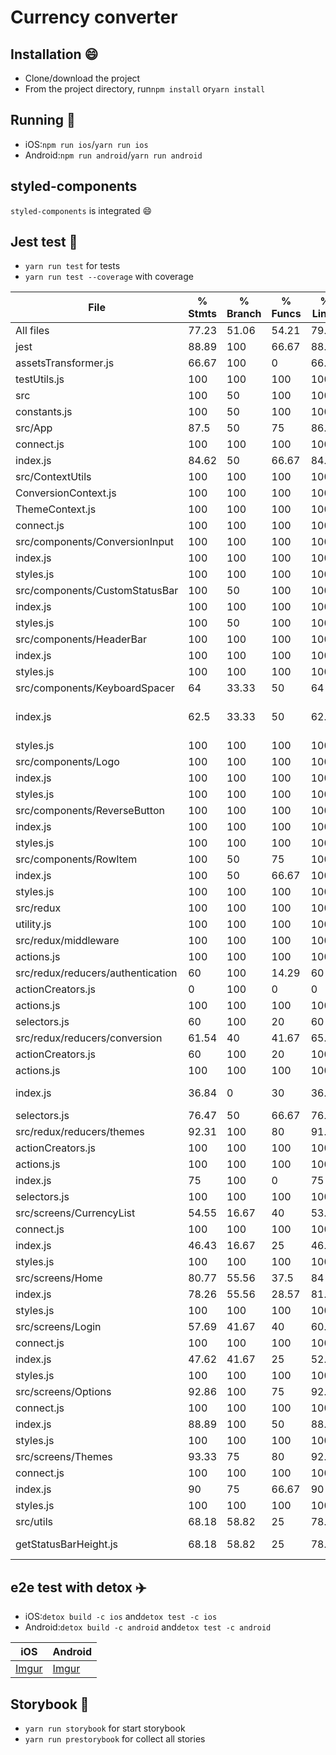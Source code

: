 # Currency converter

## Installation 😄

- Clone/download the project
- From the project directory, run`npm install` or`yarn install`

## Running 🚀️

- iOS:`npm run ios`/`yarn run ios`
- Android:`npm run android`/`yarn run android`

## styled-components

`styled-components` is integrated 😄

## Jest test 🚀️

* `yarn run test` for tests
* `yarn run test --coverage` with coverage

| File | % Stmts | % Branch | % Funcs | % Lines | Uncovered Line #s |
| - | - | - | - | - | - |
| All files | 77.23 | 51.06 | 54.21 | 79.03 |   |
| jest | 88.89 | 100 | 66.67 | 88.89 |   |
| assetsTransformer.js | 66.67 | 100 | 0 | 66.67 | 5 |
| testUtils.js | 100 | 100 | 100 | 100 |   |
| src | 100 | 50 | 100 | 100 |   |
| constants.js | 100 | 50 | 100 | 100 | 6 |
| src/App | 87.5 | 50 | 75 | 86.67 |   |
| connect.js | 100 | 100 | 100 | 100 |   |
| index.js | 84.62 | 50 | 66.67 | 84.62 | 17-18 |
| src/ContextUtils | 100 | 100 | 100 | 100 |   |
| ConversionContext.js | 100 | 100 | 100 | 100 |   |
| ThemeContext.js | 100 | 100 | 100 | 100 |   |
| connect.js | 100 | 100 | 100 | 100 |   |
| src/components/ConversionInput | 100 | 100 | 100 | 100 |   |
| index.js | 100 | 100 | 100 | 100 |   |
| styles.js | 100 | 100 | 100 | 100 |   |
| src/components/CustomStatusBar | 100 | 50 | 100 | 100 |   |
| index.js | 100 | 100 | 100 | 100 |   |
| styles.js | 100 | 50 | 100 | 100 | 5 |
| src/components/HeaderBar | 100 | 100 | 100 | 100 |   |
| index.js | 100 | 100 | 100 | 100 |   |
| styles.js | 100 | 100 | 100 | 100 |   |
| src/components/KeyboardSpacer | 64 | 33.33 | 50 | 64 |   |
| index.js | 62.5 | 33.33 | 50 | 62.5 | 12-19,26-27,51 |
| styles.js | 100 | 100 | 100 | 100 |   |
| src/components/Logo | 100 | 100 | 100 | 100 |   |
| index.js | 100 | 100 | 100 | 100 |   |
| styles.js | 100 | 100 | 100 | 100 |   |
| src/components/ReverseButton | 100 | 100 | 100 | 100 |   |
| index.js | 100 | 100 | 100 | 100 |   |
| styles.js | 100 | 100 | 100 | 100 |   |
| src/components/RowItem | 100 | 50 | 75 | 100 |   |
| index.js | 100 | 50 | 66.67 | 100 | 17 |
| styles.js | 100 | 100 | 100 | 100 |   |
| src/redux | 100 | 100 | 100 | 100 |   |
| utility.js | 100 | 100 | 100 | 100 |   |
| src/redux/middleware | 100 | 100 | 100 | 100 |   |
| actions.js | 100 | 100 | 100 | 100 |   |
| src/redux/reducers/authentication | 60 | 100 | 14.29 | 60 |   |
| actionCreators.js | 0 | 100 | 0 | 0 | 5-11 |
| actions.js | 100 | 100 | 100 | 100 |   |
| selectors.js | 60 | 100 | 20 | 60 | 5,7,9,11 |
| src/redux/reducers/conversion | 61.54 | 40 | 41.67 | 65.96 |   |
| actionCreators.js | 60 | 100 | 20 | 100 |   |
| actions.js | 100 | 100 | 100 | 100 |   |
| index.js | 36.84 | 0 | 30 | 36.84 | 46,71-112 |
| selectors.js | 76.47 | 50 | 66.67 | 76.47 | 12,28-31 |
| src/redux/reducers/themes | 92.31 | 100 | 80 | 91.67 |   |
| actionCreators.js | 100 | 100 | 100 | 100 |   |
| actions.js | 100 | 100 | 100 | 100 |   |
| index.js | 75 | 100 | 0 | 75 | 17 |
| selectors.js | 100 | 100 | 100 | 100 |   |
| src/screens/CurrencyList | 54.55 | 16.67 | 40 | 53.13 |   |
| connect.js | 100 | 100 | 100 | 100 |   |
| index.js | 46.43 | 16.67 | 25 | 46.43 | 46-98 |
| styles.js | 100 | 100 | 100 | 100 |   |
| src/screens/Home | 80.77 | 55.56 | 37.5 | 84 |   |
| index.js | 78.26 | 55.56 | 28.57 | 81.82 | 59-106 |
| styles.js | 100 | 100 | 100 | 100 |   |
| src/screens/Login | 57.69 | 41.67 | 40 | 60.87 |   |
| connect.js | 100 | 100 | 100 | 100 |   |
| index.js | 47.62 | 41.67 | 25 | 52.63 | 33,52-69 |
| styles.js | 100 | 100 | 100 | 100 |   |
| src/screens/Options | 92.86 | 100 | 75 | 92.31 |   |
| connect.js | 100 | 100 | 100 | 100 |   |
| index.js | 88.89 | 100 | 50 | 88.89 | 27 |
| styles.js | 100 | 100 | 100 | 100 |   |
| src/screens/Themes | 93.33 | 75 | 80 | 92.86 |   |
| connect.js | 100 | 100 | 100 | 100 |   |
| index.js | 90 | 75 | 66.67 | 90 | 31 |
| styles.js | 100 | 100 | 100 | 100 |   |
| src/utils | 68.18 | 58.82 | 25 | 78.95 |   |
| getStatusBarHeight.js | 68.18 | 58.82 | 25 | 78.95 | 17-18,22-23 |

## e2e test with detox ✈️

- iOS:`detox build -c ios` and`detox test -c ios`
- Android:`detox build -c android` and`detox test -c android`

| iOS | Android |
| --- | --- |
| [Imgur](https://i.imgur.com/ip78nXf.mp4) | [Imgur](https://i.imgur.com/p8fWjnw.mp4) |

## Storybook 📖

* `yarn run storybook` for start storybook
* `yarn run prestorybook` for collect all stories

